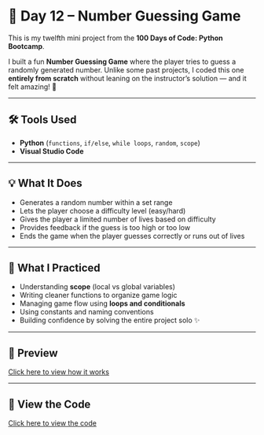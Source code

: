 # 🎯 Day 12 – Number Guessing Game  

This is my twelfth mini project from the **100 Days of Code: Python Bootcamp**.  

I built a fun **Number Guessing Game** where the player tries to guess a randomly generated number. Unlike some past projects, I coded this one **entirely from scratch** without leaning on the instructor’s solution — and it felt amazing! 🚀  

---

## 🛠 Tools Used  
- **Python** (`functions`, `if/else`, `while loops`, `random`, `scope`)  
- **Visual Studio Code**  

---

## 💡 What It Does  
- Generates a random number within a set range  
- Lets the player choose a difficulty level (easy/hard)  
- Gives the player a limited number of lives based on difficulty  
- Provides feedback if the guess is too high or too low  
- Ends the game when the player guesses correctly or runs out of lives  

---

## 🧠 What I Practiced  
- Understanding **scope** (local vs global variables)  
- Writing cleaner functions to organize game logic  
- Managing game flow using **loops and conditionals**  
- Using constants and naming conventions  
- Building confidence by solving the entire project solo ✨  

---

## 👀 Preview  
[Click here to view how it works](https://github.com/dimma-analytics/100-Days-Of-Code/blob/main/Day12-NumberGuessingGame/Day12-NumberGuessingGame.py%20-%20Visual%20Studio%20Code%202025-09-29%2005-32-27.mp4)  

---

## 📁 View the Code  
[Click here to view the code](./Day12-NumberGuessingGame.py)  
